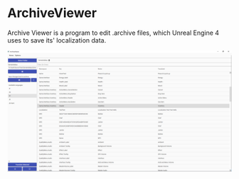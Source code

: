 # ArchiveViewer

Archive Viewer is a program to edit .archive files, which Unreal Engine 4 uses to save its' localization data.


![archive viewer interface][archive_viewer_1]

[archive_viewer_1]: https://github.com/Unavi/ArchiveViewer/blob/master/Images/ArchiveViewer_1.png